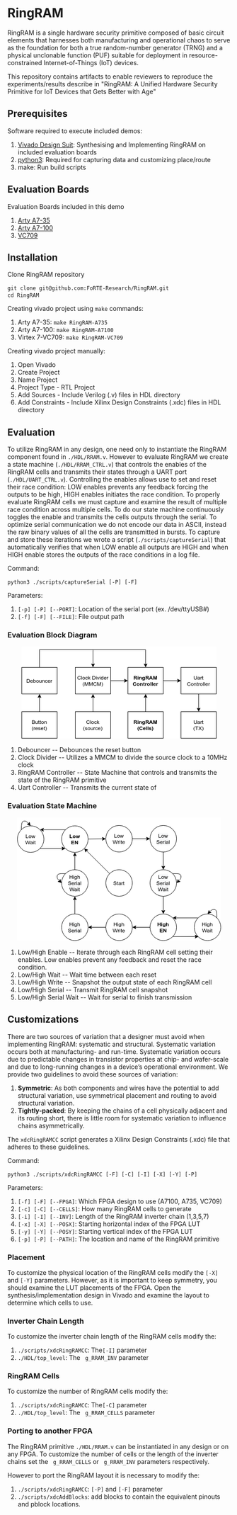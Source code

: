 # RingRAM

RingRAM is a single hardware security primitive composed of basic circuit elements that harnesses both manufacturing and operational chaos to serve as the foundation for both a true random-number generator (TRNG) and a physical unclonable function (PUF) suitable for deployment in resource-constrained Internet-of-Things (IoT) devices.

This repository contains artifacts to enable reviewers to reproduce the experiments/results describe in "RingRAM: A Unified Hardware Security Primitive for IoT Devices that Gets Better with Age"

## Prerequisites
Software required to execute included demos:
1. [Vivado Design Suit](https://www.xilinx.com/support/download.html): Synthesising and Implementing RingRAM on included evaluation boards
2. [python3](https://www.python.org/downloads/): Required for capturing data and customizing place/route
3. make: Run build scripts

## Evaluation Boards
Evaluation Boards included in this demo
1. [Arty A7-35](https://www.xilinx.com/products/boards-and-kits/1-elhaap.html)
2. [Arty A7-100](https://www.xilinx.com/products/boards-and-kits/1-w51quh.html)
3. [VC709](https://www.xilinx.com/products/boards-and-kits/dk-v7-vc709-g.html)

## Installation

Clone RingRAM repository
```
git clone git@github.com:FoRTE-Research/RingRAM.git
cd RingRAM
```
Creating vivado project using ```make``` commands:
1. Arty A7-35: ```make RingRAM-A735```
2. Arty A7-100: ```make RingRAM-A7100```
3. Virtex 7-VC709: ```make RingRAM-VC709```

Creating vivado project manually:
1. Open Vivado
2. Create Project
3. Name Project
4. Project Type - RTL Project
5. Add Sources - Include Verilog (.v) files in HDL directory
6. Add Constraints - Include Xilinx Design Constraints (.xdc) files in HDL directory

## Evaluation
To utilize RingRAM in any design, one need only to instantiate the RingRAM component found in ```./HDL/RRAM.v```. However to evaluate RingRAM we create a state machine (```./HDL/RRAM_CTRL.v```) that controls the enables of the RingRAM cells and transmits their states through a UART port (```./HDL/UART_CTRL.v```). Controlling the enables allows use to set and reset their race condition: LOW enables prevents any feedback forcing the outputs to be high, HIGH enables initiates the race condition. To properly evaluate RingRAM cells we must capture and examine the result of multiple race condition across multiple cells. To do our state machine continuously toggles the enable and transmits the cells outputs through the serial. To optimize serial communication we do not encode our data in ASCII, instead the raw binary values of all the cells are transmitted in bursts. To capture and store these iterations we wrote a script (```./scripts/captureSerial```) that automatically verifies that when LOW enable all outputs are HIGH and when HIGH enable stores the outputs of the race conditions in a log file.

Command:
```
python3 ./scripts/captureSerial [-P] [-F]
```
Parameters:
1. ```[-p] [-P] [--PORT]```: Location of the serial port (ex. /dev/ttyUSB#)
2. ```[-f] [-F] [--FILE]```: File output path

### Evaluation Block Diagram
<p align="center">
	<img src="/fig/RRAM_eval_block.png" />
</p>

1. Debouncer -- Debounces the reset button
2. Clock Divider -- Utilizes a MMCM to divide the source clock to a 10MHz clock
3. RingRAM Controller -- State Machine that controls and transmits the state of the RingRAM primitive
4. Uart Controller -- Transmits the current state of 

### Evaluation State Machine
<p align="center">
	<img src="/fig/RRAM_eval_SM.png" />
</p>

1. Low/High Enable -- Iterate through each RingRAM cell setting their enables. Low enables prevent any feedback and reset the race condition.
2. Low/High Wait -- Wait time between each reset
3. Low/High Write -- Snapshot the output state of each RingRAM cell
4. Low/High Serial -- Transmit  RingRAM cell snapshot
5. Low/High Serial Wait -- Wait for serial to finish transmission

## Customizations
There are two sources of variation that a designer must avoid when implementing RingRAM: systematic and structural. Systematic variation occurs both at manufacturing- and run-time. Systematic variation occurs due to predictable changes in transistor properties at chip- and wafer-scale and due to long-running changes in a device’s operational environment. We provide two guidelines to avoid these sources of variation:
1. **Symmetric**: As both components and wires have the potential to add structural variation, use symmetrical placement and routing to avoid structural variation.
2. **Tightly-packed**: By keeping the chains of a cell physically adjacent and its routing short, there is little room for systematic variation to influence chains asymmetrically.

The ```xdcRingRAMCC``` script generates a Xilinx Design Constraints (.xdc) file that adheres to these guidelines.

Command:
```
python3 ./scripts/xdcRingRAMCC [-F] [-C] [-I] [-X] [-Y] [-P]
```
Parameters:
1. ```[-f] [-F] [--FPGA]```: Which FPGA design to use (A7100, A735, VC709)
2. ```[-c] [-C] [--CELLS]```: How many RingRAM cells to generate
3. ```[-i] [-I] [--INV]```: Length of the RingRAM inverter chain (1,3,5,7)
4. ```[-x] [-X] [--POSX]```: Starting horizontal index of the FPGA LUT
5. ```[-y] [-Y] [--POSY]```: Starting vertical index of the FPGA LUT
6. ```[-p] [-P] [--PATH]```: The location and name of the RingRAM primitive

### Placement
To customize the physical location of the RingRAM cells modify the ```[-X]``` and ```[-Y]``` parameters. However, as it is important to keep symmetry, you should examine the LUT placements of the FPGA. Open the synthesis/implementation design in Vivado and examine the layout to determine which cells to use.

### Inverter Chain Length
To customize the inverter chain length of the RingRAM cells modify the:
1. ```./scripts/xdcRingRAMCC```: The```[-I]``` parameter
2. ```./HDL/top_level```: The ``` g_RRAM_INV``` parameter

### RingRAM Cells
To customize the number of RingRAM cells modify the:
1. ```./scripts/xdcRingRAMCC```: The```[-C]``` parameter
2. ```./HDL/top_level```: The ``` g_RRAM_CELLS``` parameter

### Porting to another FPGA
The RingRAM primitive ```./HDL/RRAM.v``` can be instantiated in any design or on any FPGA. To customize the number of cells or the length of the inverter chains set the ``` g_RRAM_CELLS``` or ``` g_RRAM_INV``` parameters respectively.

However to port the RingRAM layout it is necessary to modify the:
1.  ```./scripts/xdcRingRAMCC```: ```[-P]``` and ```[-F]``` parameter
3.  ```./scripts/xdcAddBlocks```: add blocks to contain the equivalent pinouts and pblock locations.

